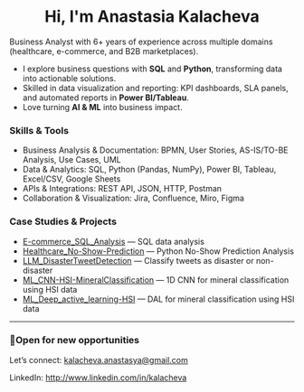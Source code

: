 <h1 align="center">Hi, I'm Anastasia Kalacheva</h1>

Business Analyst with 6+ years of experience across multiple domains (healthcare, e-commerce, and B2B marketplaces).
- I explore business questions with **SQL** and **Python**,  transforming data into actionable solutions.
- Skilled in data visualization and reporting: KPI dashboards, SLA panels, and automated reports in **Power BI/Tableau**.
- Love turning **AI & ML**  into business impact. 

### Skills & Tools

- Business Analysis & Documentation: BPMN, User Stories, AS-IS/TO-BE Analysis, Use Cases, UML
- Data & Analytics: SQL, Python (Pandas, NumPy), Power BI, Tableau, Excel/CSV, Google Sheets
- APIs & Integrations: REST API, JSON, HTTP, Postman
- Collaboration & Visualization: Jira, Confluence, Miro, Figma

### Case Studies & Projects

- [E-commerce_SQL_Analysis](https://github.com/NastyaNetology/E-commerce_SQL_Analysis) — SQL data analysis
- [Healthcare_No-Show-Prediction](https://github.com/NastyaNetology/Medical-No-Show-Prediction) — Python No-Show Prediction Analysis
- [LLM_DisasterTweetDetection](https://github.com/NastyaNetology/DisasterTweetDetection) — Classify tweets as disaster or non-disaster  
- [ML_CNN-HSI-MineralClassification](https://github.com/NastyaNetology/CNN-HSI-MineralClassfication) — 1D CNN for mineral classification using HSI data  
- [ML_Deep_active_learning-HSI](https://github.com/NastyaNetology/Deep_active_learning-HSI)  — DAL for mineral classification using HSI data


---

### 📌Open for new opportunities
Let’s connect: kalacheva.anastasya@gmail.com

LinkedIn: http://www.linkedin.com/in/kalacheva
